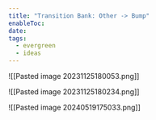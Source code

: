 ```yaml
---
title: "Transition Bank: Other -> Bump"
enableToc: 
date: 
tags:
  - evergreen
  - ideas
---
```

![[Pasted image 20231125180053.png]]

![[Pasted image 20231125180234.png]]

![[Pasted image 20240519175033.png]]

